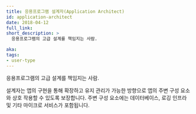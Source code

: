 ```yaml
---
title: 응용프로그램 설계자(Application Architect)
id: application-architect
date: 2018-04-12
full_link: 
short_description: >
  응용프로그램의 고급 설계를 책임지는 사람.

aka: 
tags:
- user-type
---
```

 응용프로그램의 고급 설계를 책임지는 사람.

<!--more--> 

설계자는 앱의 구현을 통해 확장하고 유지 관리가 가능한 방향으로 앱의 주변 구성 요소와 상호 작용할 수 있도록 보장합니다. 주변 구성 요소에는 데이터베이스, 로깅 인프라 및 기타 마이크로 서비스가 포함됩니다.